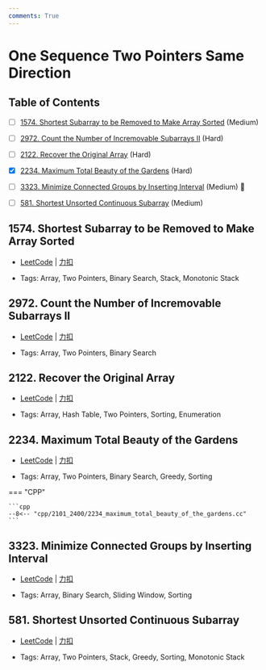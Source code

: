 ```yaml
---
comments: True
---
```


# One Sequence Two Pointers Same Direction

## Table of Contents

- [ ] [1574. Shortest Subarray to be Removed to Make Array Sorted](#1574-shortest-subarray-to-be-removed-to-make-array-sorted) (Medium)
- [ ] [2972. Count the Number of Incremovable Subarrays II](#2972-count-the-number-of-incremovable-subarrays-ii) (Hard)
- [ ] [2122. Recover the Original Array](#2122-recover-the-original-array) (Hard)
- [x] [2234. Maximum Total Beauty of the Gardens](#2234-maximum-total-beauty-of-the-gardens) (Hard)
- [ ] [3323. Minimize Connected Groups by Inserting Interval](#3323-minimize-connected-groups-by-inserting-interval) (Medium) 👑
- [ ] [581. Shortest Unsorted Continuous Subarray](#581-shortest-unsorted-continuous-subarray) (Medium)


## 1574. Shortest Subarray to be Removed to Make Array Sorted

-    [LeetCode](https://leetcode.com/problems/shortest-subarray-to-be-removed-to-make-array-sorted/) | [力扣](https://leetcode.cn/problems/shortest-subarray-to-be-removed-to-make-array-sorted/)

-   Tags: Array, Two Pointers, Binary Search, Stack, Monotonic Stack



## 2972. Count the Number of Incremovable Subarrays II

-    [LeetCode](https://leetcode.com/problems/count-the-number-of-incremovable-subarrays-ii/) | [力扣](https://leetcode.cn/problems/count-the-number-of-incremovable-subarrays-ii/)

-   Tags: Array, Two Pointers, Binary Search



## 2122. Recover the Original Array

-    [LeetCode](https://leetcode.com/problems/recover-the-original-array/) | [力扣](https://leetcode.cn/problems/recover-the-original-array/)

-   Tags: Array, Hash Table, Two Pointers, Sorting, Enumeration



## 2234. Maximum Total Beauty of the Gardens

-    [LeetCode](https://leetcode.com/problems/maximum-total-beauty-of-the-gardens/) | [力扣](https://leetcode.cn/problems/maximum-total-beauty-of-the-gardens/)

-   Tags: Array, Two Pointers, Binary Search, Greedy, Sorting

=== "CPP"

    ```cpp
    --8<-- "cpp/2101_2400/2234_maximum_total_beauty_of_the_gardens.cc"
    ```



## 3323. Minimize Connected Groups by Inserting Interval

-    [LeetCode](https://leetcode.com/problems/minimize-connected-groups-by-inserting-interval/) | [力扣](https://leetcode.cn/problems/minimize-connected-groups-by-inserting-interval/)

-   Tags: Array, Binary Search, Sliding Window, Sorting



## 581. Shortest Unsorted Continuous Subarray

-    [LeetCode](https://leetcode.com/problems/shortest-unsorted-continuous-subarray/) | [力扣](https://leetcode.cn/problems/shortest-unsorted-continuous-subarray/)

-   Tags: Array, Two Pointers, Stack, Greedy, Sorting, Monotonic Stack
